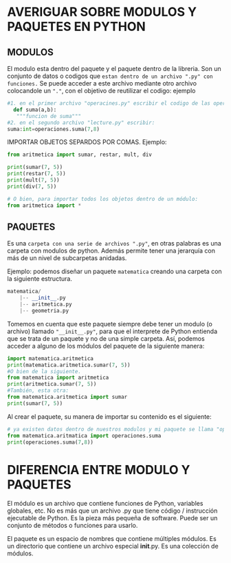 # AVERIGUAR SOBRE MODULOS Y PAQUETES EN PYTHON
## MODULOS
El modulo esta dentro del paquete y el paquete dentro de la libreria.
Son un conjunto de datos o codigos que `estan dentro de un archivo ".py" con funciones.`
Se puede acceder a este archivo mediante otro archivo colocandole un `"."`, con el objetivo de reutilizar el codigo: ejemplo
 ```python 
#1. en el primer archivo "operacines.py" escribir el codigo de las operaciones:
   def suma(a,b):
    """funcion de suma"""
#2. en el segundo archivo "lecture.py" escribir:
suma:int=operaciones.suma(7,8)
 ```
IMPORTAR OBJETOS SEPARDOS POR COMAS. Ejemplo:
```python 
from aritmetica import sumar, restar, mult, div

print(sumar(7, 5))
print(restar(7, 5))
print(mult(7, 5))
print(div(7, 5))

# O bien, para importar todos los objetos dentro de un módulo:
from aritmetica import *
```
## PAQUETES
Es una `carpeta con una serie de archivos ".py"`, en otras palabras es una carpeta con modulos de python. Además permite tener una jerarquía con más de un nivel de subcarpetas anidadas.

Ejemplo: podemos diseñar un paquete `matematica` creando una carpeta con la siguiente estructura.
```python 
matematica/
    |-- __init__.py
    |-- aritmetica.py
    |-- geometria.py
```
Tomemos en cuenta que este paquete siempre debe tener un modulo (o archivo) llamado `"__init__.py"`, para que el interprete de Python entienda que se trata de un paquete y no de una simple carpeta. Así, podemos acceder a alguno de los módulos del paquete de la siguiente manera:
```python
import matematica.aritmetica
print(matematica.aritmetica.sumar(7, 5))
#O bien de la siguiente.
from matematica import aritmetica
print(aritmetica.sumar(7, 5))
#También, esta otra:
from matematica.aritmetica import sumar
print(sumar(7, 5))
```
Al crear el paquete, su manera de importar su contenido es el siguiente:
```python 
# ya existen datos dentro de nuestros modulos y mi paquete se llama "operaciones"
from matematica.aritmatica import operaciones.suma
print(operaciones.suma(7,8))
```
# DIFERENCIA ENTRE MODULO Y PAQUETES
El módulo es un archivo que contiene funciones de Python, variables globales, etc. No es más que un archivo .py que tiene código / instrucción ejecutable de Python. Es la pieza más pequeña de software. Puede ser un conjunto de métodos o funciones para usarlo.

El paquete es un espacio de nombres que contiene múltiples módulos. Es un directorio que contiene un archivo especial __init__.py. Es una colección de módulos.
